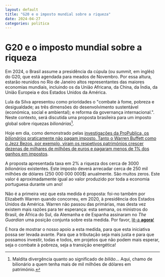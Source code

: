 ```yaml
---
layout: default
title: "G20 e o imposto mundial sobre a riqueza"
date: 2024-04-27
categories: politica
---
```

# G20 e o imposto mundial sobre a riqueza

Em 2024, o Brasil assume a presidência da cúpula (ou _summit_, em inglês) do G20, que está agendada para meados de Novembro. Por essa altura, estarão reunidos no Rio de Janeiro altos representantes das maiores economias mundiais, incluindo os da União Africana, da China, da Índia, da União Europeia e dos Estados Unidos da América.

Lula da Silva apresentou como prioridades o "combate à fome, pobreza e desigualdade; as três dimensões do desenvolvimento sustentável (económica, social e ambiental); e reforma da governança internacional.". Neste contexto, será discutida uma proposta brasileira para um imposto global sobre riquezas _bilionárias_[^1].

Hoje em dia, como demonstrado pelas [investigações da ProPublica, os _bilionários_ praticamente não pagam imposto. Tanto o Warren Buffett como o Jezz Bezos, por exemplo, viram os respetivos patrimónios crescer dezenas de milhares de milhões de euros e pagaram menos de 1% dos ganhos em impostos](https://www.propublica.org/article/the-secret-irs-files-trove-of-never-before-seen-records-reveal-how-the-wealthiest-avoid-income-tax).

A proposta apresentada taxa  em 2% a riqueza dos cerca de 3000 _bilionários_ existentes. Este imposto deverá arrecadar cerca de 250 mil milhões de dólares (250 000 000 000$) anualmente. São muitos zeros. Este valor é aproximadamente igual ao valor produzido por toda a economia portuguesa durante um ano!

Não é a primeira vez que esta medida é proposta: foi-no também por Elizabeth Warren quando concorreu, em 2020, à presidência dos Estados Unidos da América. Warren não passou das primárias, mas desta vez existem mais razões para ter esperança: esta semana, os ministros do Brasil, de África do Sul, da Alemanha e de Espanha assinaram no _The Guardian_ uma posição conjunta sobre esta medida.  Por favor, [lê-a __agora__!](https://www.theguardian.com/inequality/2024/apr/25/ministers-of-germany-brazil-south-africa-and-spain-why-we-need-a-global-tax-on-billionaires)

É hora de mostrar o nosso apoio a esta medida, para que esta iniciativa possa ser levada avante. Para que a tributação seja mais justa e para que possamos investir, todas e todos, em projetos que não podem mais esperar, seja o combate à pobreza, seja a transição energética!

[^1]: Maldita divergência quanto ao significado de _bilião_... Aqui, chamo de bilionário a quem tenha mais de mil milhões de dólares em património.